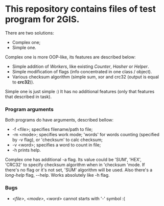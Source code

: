 # This repository contains files of test program for 2GIS.
There are two solutions:
- Complex one;
- Simple one.

Complex one is more OOP-like, its features are described below:
- Simple addition of *Workers*, like existing *Counter*, *Hasher* or *Helper*.
- Simple modification of flags (info concentrated in one class / object).
- Various checksum algorithm (simple sum, xor and crc32 (output is equal to **crc32**)).

Simple one is just simple :)
It has no additional features (only that features that described in task).

### Program arguments
Both programs do have arguments, described bellow:
- -f &lt;file&gt;; specifies filename/path to file;
- -m &lt;mode&gt;; specifies work mode; 'words' for words counting (specified by -v flag), or 'checksum' to calc checksum;
- -v &lt;word&gt;; specifies a word to count in file;
- -h prints help.

Complex one has additional -a flag. Its value could be 'SUM', 'HEX', 'CRC32' to specify checksum algorithm when in 'checksum 'mode. If there's no flag or it's not set, 'SUM' algorithm will be used.
Also there's a *long-help* flag, --help. Works absolutely like -h flag.

### Bugs
- *&lt;file&gt;*, *&lt;mode&gt;*, *&lt;word&gt;* cannot starts with '-' symbol :(
